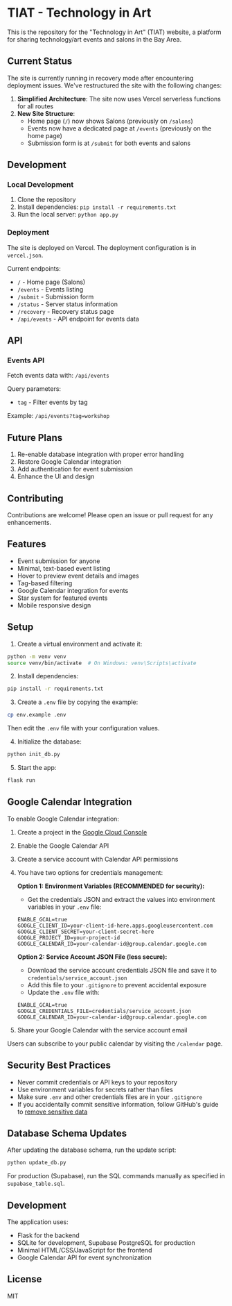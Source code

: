 # TIAT - Technology in Art

This is the repository for the "Technology in Art" (TIAT) website, a platform for sharing technology/art events and salons in the Bay Area.

## Current Status

The site is currently running in recovery mode after encountering deployment issues. We've restructured the site with the following changes:

1. **Simplified Architecture**: The site now uses Vercel serverless functions for all routes
2. **New Site Structure**:
   - Home page (`/`) now shows Salons (previously on `/salons`)
   - Events now have a dedicated page at `/events` (previously on the home page)
   - Submission form is at `/submit` for both events and salons

## Development

### Local Development

1. Clone the repository
2. Install dependencies: `pip install -r requirements.txt`
3. Run the local server: `python app.py`

### Deployment

The site is deployed on Vercel. The deployment configuration is in `vercel.json`.

Current endpoints:
- `/` - Home page (Salons)
- `/events` - Events listing
- `/submit` - Submission form
- `/status` - Server status information
- `/recovery` - Recovery status page
- `/api/events` - API endpoint for events data

## API

### Events API

Fetch events data with: `/api/events` 

Query parameters:
- `tag` - Filter events by tag

Example: `/api/events?tag=workshop`

## Future Plans

1. Re-enable database integration with proper error handling
2. Restore Google Calendar integration
3. Add authentication for event submission
4. Enhance the UI and design

## Contributing

Contributions are welcome! Please open an issue or pull request for any enhancements.

## Features

- Event submission for anyone
- Minimal, text-based event listing
- Hover to preview event details and images
- Tag-based filtering
- Google Calendar integration for events
- Star system for featured events
- Mobile responsive design

## Setup

1. Create a virtual environment and activate it:
```bash
python -m venv venv
source venv/bin/activate  # On Windows: venv\Scripts\activate
```

2. Install dependencies:
```bash
pip install -r requirements.txt
```

3. Create a `.env` file by copying the example:
```bash
cp env.example .env
```
Then edit the `.env` file with your configuration values.

4. Initialize the database:
```bash
python init_db.py
```

5. Start the app:
```bash
flask run
```

## Google Calendar Integration

To enable Google Calendar integration:

1. Create a project in the [Google Cloud Console](https://console.cloud.google.com/)
2. Enable the Google Calendar API
3. Create a service account with Calendar API permissions
4. You have two options for credentials management:

   **Option 1: Environment Variables (RECOMMENDED for security):**
   - Get the credentials JSON and extract the values into environment variables in your `.env` file:
   ```
   ENABLE_GCAL=true
   GOOGLE_CLIENT_ID=your-client-id-here.apps.googleusercontent.com
   GOOGLE_CLIENT_SECRET=your-client-secret-here
   GOOGLE_PROJECT_ID=your-project-id
   GOOGLE_CALENDAR_ID=your-calendar-id@group.calendar.google.com
   ```

   **Option 2: Service Account JSON File (less secure):**
   - Download the service account credentials JSON file and save it to `credentials/service_account.json`
   - Add this file to your `.gitignore` to prevent accidental exposure
   - Update the `.env` file with:
   ```
   ENABLE_GCAL=true
   GOOGLE_CREDENTIALS_FILE=credentials/service_account.json
   GOOGLE_CALENDAR_ID=your-calendar-id@group.calendar.google.com
   ```

5. Share your Google Calendar with the service account email

Users can subscribe to your public calendar by visiting the `/calendar` page.

## Security Best Practices

- Never commit credentials or API keys to your repository
- Use environment variables for secrets rather than files
- Make sure `.env` and other credentials files are in your `.gitignore`
- If you accidentally commit sensitive information, follow GitHub's guide to [remove sensitive data](https://docs.github.com/en/authentication/keeping-your-account-and-data-secure/removing-sensitive-data-from-a-repository)

## Database Schema Updates

After updating the database schema, run the update script:
```bash
python update_db.py
```

For production (Supabase), run the SQL commands manually as specified in `supabase_table.sql`.

## Development

The application uses:
- Flask for the backend
- SQLite for development, Supabase PostgreSQL for production
- Minimal HTML/CSS/JavaScript for the frontend
- Google Calendar API for event synchronization

## License

MIT 